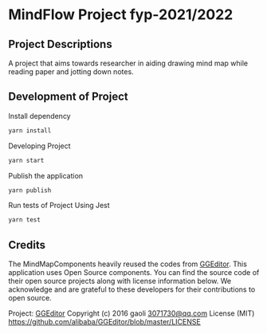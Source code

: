 # MindFlow Project fyp-2021/2022

## Project Descriptions

A project that aims towards researcher in aiding drawing mind map while reading paper and jotting down notes.

## Development of Project

Install dependency

```bash
yarn install
```

Developing Project

```bash
yarn start
```

Publish the application

```bash
yarn publish
```

Run tests of Project Using Jest

```bash
yarn test
```

## Credits
The MindMapComponents heavily reused the codes from [GGEditor](https://github.com/alibaba/GGEditor).
This application uses Open Source components. You can find the source code of their open source projects along with license information below. We acknowledge and are grateful to these developers for their contributions to open source.

Project: [GGEditor](https://github.com/alibaba/GGEditor)
Copyright (c) 2016 gaoli <3071730@qq.com>
License (MIT) https://github.com/alibaba/GGEditor/blob/master/LICENSE
